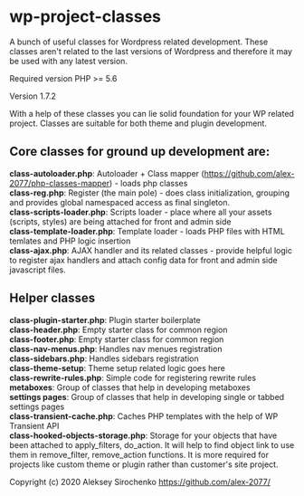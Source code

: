 # wp-project-classes
A bunch of useful classes for Wordpress related development. These classes aren't related to the last versions of Wordpress and therefore it may be used with any latest version.

Required version PHP >= 5.6

Version 1.7.2

With a help of these classes you can lie solid foundation for your WP related project. Classes are suitable for both theme and plugin development.

## Core classes for ground up development are:
**class-autoloader.php**: Autoloader + Class mapper (https://github.com/alex-2077/php-classes-mapper) - loads php classes
<br>**class-reg.php**: Register (the main pole) - does class initialization, grouping and provides global namespaced access as final singleton.
<br>**class-scripts-loader.php**: Scripts loader - place where all your assets (scripts, styles) are being attached for front and admin side
<br>**class-template-loader.php**: Template loader - loads PHP files with HTML temlates and PHP logic insertion
<br>**class-ajax.php**: AJAX handler and its related classes - provide helpful logic to register ajax handlers and attach config data for front and admin side javascript files.

## Helper classes
**class-plugin-starter.php**: Plugin starter boilerplate
<br>**class-header.php**: Empty starter class for common region
<br>**class-footer.php**: Empty starter class for common region
<br>**class-nav-menus.php**: Handles nav menues registration
<br>**class-sidebars.php**: Handles sidebars registration
<br>**class-theme-setup**: Theme setup related logic goes here
<br>**class-rewrite-rules.php**: Simple code for registering rewrite rules
<br>**metaboxes**: Group of classes that help in developing metaboxes
<br>**settings pages**: Group of classes that help in developing single or tabbed settings pages
<br>**class-transient-cache.php**: Caches PHP templates with the help of WP Transient API
<br>**class-hooked-objects-storage.php**: Storage for your objects that have been attached to apply_filters, do_action. It will help to find object link to use them in remove_filter, remove_action functions. It is more required for projects like custom theme or plugin rather than customer's site project.

Copyright (c) 2020 Aleksey Sirochenko https://github.com/alex-2077/
